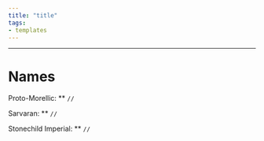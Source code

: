 ```yaml
---
title: "title"
tags:
- templates
---
```


---
# Names
Proto-Morellic: ** `//`

Sarvaran: ** `//`

Stonechild Imperial: ** `//`